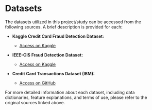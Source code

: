 # Datasets

The datasets utilized in this project/study can be accessed from the following sources. A brief description is provided for each:

-   **Kaggle Credit Card Fraud Detection Dataset:**
    -   [Access on Kaggle](https://www.kaggle.com/datasets/mlg-ulb/creditcardfraud)

-   **IEEE-CIS Fraud Detection Dataset:** 
    -   [Access on Kaggle](https://www.kaggle.com/competitions/ieee-fraud-detection/data)

-   **Credit Card Transactions Dataset (IBM):** 
    -   [Access on GitHub](https://github.com/IBM/TabFormer/tree/main/data/credit_card)

For more detailed information about each dataset, including data dictionaries, feature explanations, and terms of use, please refer to the original sources linked above.